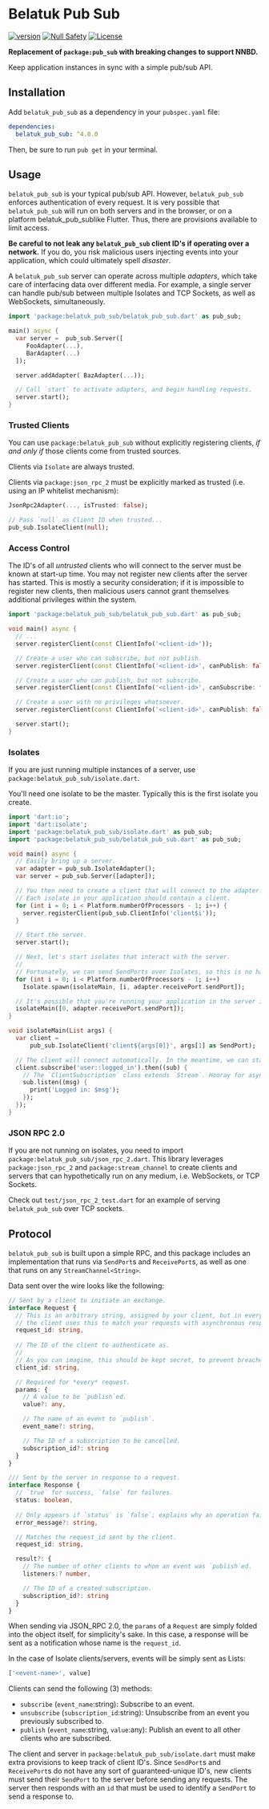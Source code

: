 # Belatuk Pub Sub

[![version](https://img.shields.io/badge/pub-v4.0.2-brightgreen)](https://pub.dartlang.org/packages/belatuk_pub_sub)
[![Null Safety](https://img.shields.io/badge/null-safety-brightgreen)](https://dart.dev/null-safety)
[![License](https://img.shields.io/github/license/dart-backend/belatuk-common-utilities)](https://github.com/dart-backend/belatuk-common-utilities/packages/pub_sub/LICENSE)

**Replacement of `package:pub_sub` with breaking changes to support NNBD.**

Keep application instances in sync with a simple pub/sub API.

## Installation

Add `belatuk_pub_sub` as a dependency in your `pubspec.yaml` file:

```yaml
dependencies:
  belatuk_pub_sub: ^4.0.0
```

Then, be sure to run `pub get` in your terminal.

## Usage

`belatuk_pub_sub` is your typical pub/sub API. However, `belatuk_pub_sub` enforces authentication of every
request. It is very possible that `belatuk_pub_sub` will run on both servers and in the browser,
or on a platform belatuk_pub_sublike Flutter. Thus, there are provisions available to limit
access.

**Be careful to not leak any `belatuk_pub_sub` client ID's if operating over a network.**
If you do, you risk malicious users injecting events into your application, which
could ultimately spell *disaster*.

A `belatuk_pub_sub` server can operate across multiple *adapters*, which take care of interfacing data over different
media. For example, a single server can handle pub/sub between multiple Isolates and TCP Sockets, as well as
WebSockets, simultaneously.

```dart
import 'package:belatuk_pub_sub/belatuk_pub_sub.dart' as pub_sub;

main() async {
  var server =  pub_sub.Server([
     FooAdapter(...),
     BarAdapter(...)
  ]);

  server.addAdapter( BazAdapter(...));

  // Call `start` to activate adapters, and begin handling requests.
  server.start();
}
```

### Trusted Clients

You can use `package:belatuk_pub_sub` without explicitly registering
clients, *if and only if* those clients come from trusted sources.

Clients via `Isolate` are always trusted.

Clients via `package:json_rpc_2` must be explicitly marked
as trusted (i.e. using an IP whitelist mechanism):

```dart
JsonRpc2Adapter(..., isTrusted: false);

// Pass `null` as Client ID when trusted...
pub_sub.IsolateClient(null);
```

### Access Control

The ID's of all *untrusted* clients who will connect to the server must be known at start-up time.
You may not register new clients after the server has started. This is mostly a security consideration;
if it is impossible to register new clients, then malicious users cannot grant themselves additional
privileges within the system.

```dart
import 'package:belatuk_pub_sub/belatuk_pub_sub.dart' as pub_sub;

void main() async {
  // ...
  server.registerClient(const ClientInfo('<client-id>'));

  // Create a user who can subscribe, but not publish.
  server.registerClient(const ClientInfo('<client-id>', canPublish: false));

  // Create a user who can publish, but not subscribe.
  server.registerClient(const ClientInfo('<client-id>', canSubscribe: false));

  // Create a user with no privileges whatsoever.
  server.registerClient(const ClientInfo('<client-id>', canPublish: false, canSubscribe: false));

  server.start();
}
```

### Isolates

If you are just running multiple instances of a server,
use `package:belatuk_pub_sub/isolate.dart`.

You'll need one isolate to be the master. Typically this is the first isolate you create.

```dart
import 'dart:io';
import 'dart:isolate';
import 'package:belatuk_pub_sub/isolate.dart' as pub_sub;
import 'package:belatuk_pub_sub/belatuk_pub_sub.dart' as pub_sub;

void main() async {
  // Easily bring up a server.
  var adapter = pub_sub.IsolateAdapter();
  var server = pub_sub.Server([adapter]);

  // You then need to create a client that will connect to the adapter.
  // Each isolate in your application should contain a client.
  for (int i = 0; i < Platform.numberOfProcessors - 1; i++) {
    server.registerClient(pub_sub.ClientInfo('client$i'));
  }

  // Start the server.
  server.start();

  // Next, let's start isolates that interact with the server.
  //
  // Fortunately, we can send SendPorts over Isolates, so this is no hassle.
  for (int i = 0; i < Platform.numberOfProcessors - 1; i++)
    Isolate.spawn(isolateMain, [i, adapter.receivePort.sendPort]);

  // It's possible that you're running your application in the server isolate as well:
  isolateMain([0, adapter.receivePort.sendPort]);
}

void isolateMain(List args) {
  var client =
      pub_sub.IsolateClient('client${args[0]}', args[1] as SendPort);

  // The client will connect automatically. In the meantime, we can start subscribing to events.
  client.subscribe('user::logged_in').then((sub) {
    // The `ClientSubscription` class extends `Stream`. Hooray for asynchrony!
    sub.listen((msg) {
      print('Logged in: $msg');
    });
  });
}

```

### JSON RPC 2.0

If you are not running on isolates, you need to import
`package:belatuk_pub_sub/json_rpc_2.dart`. This library leverages `package:json_rpc_2` and
`package:stream_channel` to create clients and servers that can hypothetically run on any
medium, i.e. WebSockets, or TCP Sockets.

Check out `test/json_rpc_2_test.dart` for an example of serving `belatuk_pub_sub` over TCP sockets.

## Protocol

`belatuk_pub_sub` is built upon a simple RPC, and this package includes
an implementation that runs via `SendPort`s and `ReceivePort`s, as
well as one that runs on any `StreamChannel<String>`.

Data sent over the wire looks like the following:

```typescript
// Sent by a client to initiate an exchange.
interface Request {
  // This is an arbitrary string, assigned by your client, but in every case,
  // the client uses this to match your requests with asynchronous responses.
  request_id: string,
  
  // The ID of the client to authenticate as.
  // 
  // As you can imagine, this should be kept secret, to prevent breaches.
  client_id: string,

  // Required for *every* request.
  params: {
    // A value to be `publish`ed.
    value?: any,

    // The name of an event to `publish`.
    event_name?: string,

    // The ID of a subscription to be cancelled.
    subscription_id?: string
  }
}

/// Sent by the server in response to a request.
interface Response {
  // `true` for success, `false` for failures.
  status: boolean,
  
  // Only appears if `status` is `false`; explains why an operation failed.
  error_message?: string,

  // Matches the request_id sent by the client.
  request_id: string,

  result?: {
    // The number of other clients to whom an event was `publish`ed.
    listeners:? number,

    // The ID of a created subscription.
    subscription_id?: string
  }
}
```

When sending via JSON_RPC 2.0, the `params` of a `Request` are simply folded into the object
itself, for simplicity's sake. In this case, a response will be sent as a notification whose
name is the `request_id`.

In the case of Isolate clients/servers, events will be simply sent as Lists:

```dart
['<event-name>', value]
```

Clients can send the following (3) methods:

* `subscribe` (`event_name`:string): Subscribe to an event.
* `unsubscribe` (`subscription_id`:string): Unsubscribe from an event you previously subscribed to.
* `publish` (`event_name`:string, `value`:any): Publish an event to all other clients who are subscribed.

The client and server in `package:belatuk_pub_sub/isolate.dart` must make extra
provisions to keep track of client ID's. Since `SendPort`s and `ReceivePort`s
do not have any sort of guaranteed-unique ID's, new clients must send their
`SendPort` to the server before sending any requests. The server then responds
with an `id` that must be used to identify a `SendPort` to send a response to.
